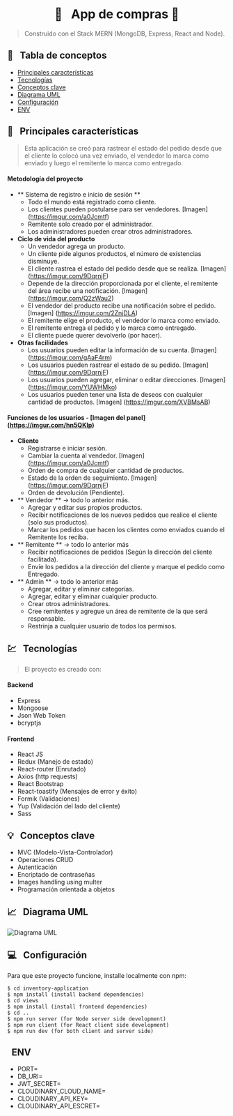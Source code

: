 <h1 align="center">  🛒 &nbsp; App de compras 🛒 </h1>

> Construido con el Stack MERN (MongoDB, Express, React and Node).

## 📜 &nbsp; Tabla de conceptos

- [Principales características](#--main-features)
- [Tecnologías](#--technologies)
- [Conceptos clave](#--key-concepts)
- [Diagrama UML](#--uml-diagram)
- [Configuración](#--setup)
- [ENV](#-ENV)

## 🚩 &nbsp; Principales características

> Esta aplicación se creó para rastrear el estado del pedido desde que el cliente lo colocó
> una vez enviado, el vendedor lo marca como enviado y luego el remitente lo marca como entregado.

#### Metodología del proyecto

- ** Sistema de registro e inicio de sesión **
  - Todo el mundo está registrado como cliente.
  - Los clientes pueden postularse para ser vendedores. [Imagen] (https://imgur.com/a0Jcmtf)
  - Remitente solo creado por el administrador.
  - Los administradores pueden crear otros administradores.
- **Ciclo de vida del producto**
  - Un vendedor agrega un producto.
  - Un cliente pide algunos productos, el número de existencias disminuye.
  - El cliente rastrea el estado del pedido desde que se realiza. [Imagen] (https://imgur.com/9DqrnjF)
  - Depende de la dirección proporcionada por el cliente, el remitente del área recibe una notificación. [Imagen] (https://imgur.com/Q2zWau2)
  - El vendedor del producto recibe una notificación sobre el pedido. [Imagen] (https://imgur.com/2ZnjDLA)
  - El remitente elige el producto, el vendedor lo marca como enviado.
  - El remitente entrega el pedido y lo marca como entregado.
  - El cliente puede querer devolverlo (por hacer).
- **Otras facilidades**
  - Los usuarios pueden editar la información de su cuenta. [Imagen] (https://imgur.com/gAaF4rm)
  - Los usuarios pueden rastrear el estado de su pedido. [Imagen] (https://imgur.com/9DqrnjF)
  - Los usuarios pueden agregar, eliminar o editar direcciones. [Imagen] (https://imgur.com/YUWHMko)
  - Los usuarios pueden tener una lista de deseos con cualquier cantidad de productos. [Imagen] (https://imgur.com/XVBMsAB)

#### Funciones de los usuarios - [Imagen del panel] (https://imgur.com/hn5QKlp)

- **Cliente**
  - Registrarse e iniciar sesión.
  - Cambiar la cuenta al vendedor. [Imagen] (https://imgur.com/a0Jcmtf)
  - Orden de compra de cualquier cantidad de productos.
  - Estado de la orden de seguimiento. [Imagen] (https://imgur.com/9DqrnjF)
  - Orden de devolución (Pendiente).
- ** Vendedor ** -> todo lo anterior más.
  - Agregar y editar sus propios productos.
  - Recibir notificaciones de los nuevos pedidos que realice el cliente (solo sus productos).
  - Marcar los pedidos que hacen los clientes como enviados cuando el Remitente los reciba.
- ** Remitente ** -> todo lo anterior más
  - Recibir notificaciones de pedidos (Según la dirección del cliente facilitada).
  - Envíe los pedidos a la dirección del cliente y marque el pedido como Entregado.
- ** Admin ** -> todo lo anterior más
  - Agregar, editar y eliminar categorías.
  - Agregar, editar y eliminar cualquier producto.
  - Crear otros administradores.
  - Cree remitentes y agregue un área de remitente de la que será responsable.
  - Restrinja a cualquier usuario de todos los permisos.

## 💹 &nbsp; Tecnologías

> El proyecto es creado con:

#### Backend

- Express
- Mongoose
- Json Web Token
- bcryptjs

#### Frontend

- React JS
- Redux (Manejo de estado)
- React-router (Enrutado)
- Axios (http requests)
- React Bootstrap
- React-toastify (Mensajes de error y éxito)
- Formik (Validaciones)
- Yup (Validación del lado del cliente)
- Sass

## 💡 &nbsp; Conceptos clave

- MVC (Modelo-Vista-Controlador)
- Operaciones CRUD
- Autenticación
- Encriptado de contraseñas
- Images handling using multer
- Programación orientada a objetos

## 📈 &nbsp; Diagrama UML

![Diagrama UML ](https://i.imgur.com/vGa9f8e.jpg)

## 💻 &nbsp; Configuración

Para que este proyecto funcione, installe localmente con npm:

```
$ cd inventory-application
$ npm install (install backend dependencies)
$ cd views
$ npm install (install frontend dependencies)
$ cd ..
$ npm run server (for Node server side development)
$ npm run client (for React client side development)
$ npm run dev (for both client and server side)
```

## &nbsp; ENV

- PORT=
- DB_URI=
- JWT_SECRET=
- CLOUDINARY_CLOUD_NAME=
- CLOUDINARY_API_KEY=
- CLOUDINARY_API_ESCRET=
